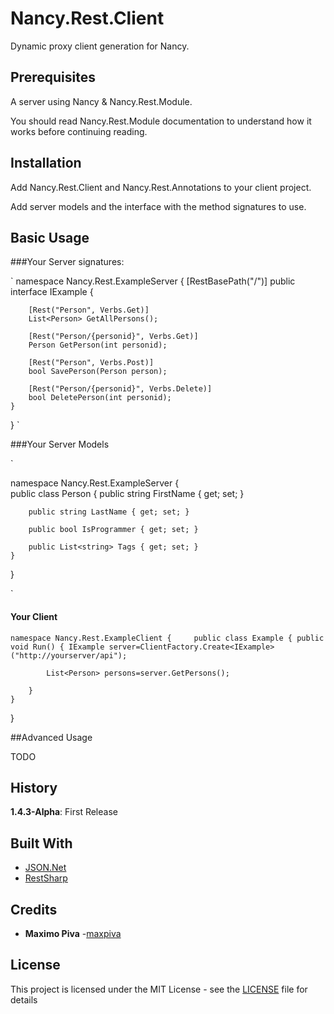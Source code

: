 # Nancy.Rest.Client

Dynamic proxy client generation for Nancy.

## Prerequisites

A server using Nancy & Nancy.Rest.Module.

You should read Nancy.Rest.Module documentation to understand how it works before continuing reading.

## Installation

Add Nancy.Rest.Client and Nancy.Rest.Annotations to your client project.

Add server models and the interface with the method signatures to use.

## Basic Usage

###Your Server signatures:

`
namespace Nancy.Rest.ExampleServer
{
    [RestBasePath("/")]
    public interface IExample
    {

        [Rest("Person", Verbs.Get)]
        List<Person> GetAllPersons();

        [Rest("Person/{personid}", Verbs.Get)]
        Person GetPerson(int personid);
        
        [Rest("Person", Verbs.Post)]
        bool SavePerson(Person person);

        [Rest("Person/{personid}", Verbs.Delete)]
        bool DeletePerson(int personid);
    }
}
`

###Your Server Models

`

namespace Nancy.Rest.ExampleServer
{    
    public class Person
    {
        public string FirstName { get; set; }

        public string LastName { get; set; }
        
        public bool IsProgrammer { get; set; }
        
        public List<string> Tags { get; set; }
    }
}

`

#### Your Client

`
namespace Nancy.Rest.ExampleClient
{    
    public class Example
    {
        public void Run()
        {
            IExample server=ClientFactory.Create<IExample>("http://yourserver/api"); `
        
            List<Person> persons=server.GetPersons();            
            
        }
    }
}


##Advanced Usage

TODO

## History

**1.4.3-Alpha**: First Release

## Built With

* [JSON.Net](newtonsoft.com/json/) 
* [RestSharp](http://restsharp.org/)

## Credits

* **Maximo Piva** -[maxpiva](https://github.com/maxpiva)

## License

This project is licensed under the MIT License - see the [LICENSE](LICENSE) file for details


